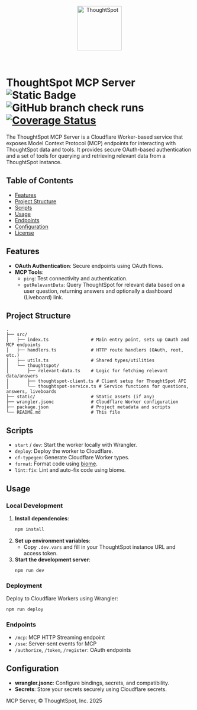 <p align="center">
    <img src="https://raw.githubusercontent.com/thoughtspot/visual-embed-sdk/main/static/doc-images/images/TS-Logo-black-no-bg.svg" width=120 align="center" alt="ThoughtSpot" />
</p>

<br/>

# ThoughtSpot MCP Server <br/> ![Static Badge](https://img.shields.io/badge/cloudflare%20worker-deployed-green?link=https%3A%2F%2Fdash.cloudflare.com%2F485d90aa3d1ea138ad7ede769fe2c35e%2Fworkers%2Fservices%2Fview%2Fthoughtspot-mcp-server%2Fproduction%2Fmetrics) ![GitHub branch check runs](https://img.shields.io/github/check-runs/thoughtspot/mcp-server/main) [![Coverage Status](https://coveralls.io/repos/github/thoughtspot/mcp-server/badge.svg?branch=main)](https://coveralls.io/github/thoughtspot/mcp-server?branch=main)



The ThoughtSpot MCP Server is a Cloudflare Worker-based service that exposes Model Context Protocol (MCP) endpoints for interacting with ThoughtSpot data and tools. It provides secure OAuth-based authentication and a set of tools for querying and retrieving relevant data from a ThoughtSpot instance.

## Table of Contents

- [Features](#features)
- [Project Structure](#project-structure)
- [Scripts](#scripts)
- [Usage](#usage)
- [Endpoints](#endpoints)
- [Configuration](#configuration)
- [License](#license)

## Features

- **OAuth Authentication**: Secure endpoints using OAuth flows.
- **MCP Tools**:
  - `ping`: Test connectivity and authentication.
  - `getRelevantData`: Query ThoughtSpot for relevant data based on a user question, returning answers and optionally a dashboard (Liveboard) link.

## Project Structure

```
.
├── src/
│   ├── index.ts                # Main entry point, sets up OAuth and MCP endpoints
│   ├── handlers.ts             # HTTP route handlers (OAuth, root, etc.)
│   ├── utils.ts                # Shared types/utilities
│   └── thoughtspot/
│       ├── relevant-data.ts    # Logic for fetching relevant data/answers
│       ├── thoughtspot-client.ts # Client setup for ThoughtSpot API
│       └── thoughtspot-service.ts # Service functions for questions, answers, liveboards
├── static/                     # Static assets (if any)
├── wrangler.jsonc              # Cloudflare Worker configuration
├── package.json                # Project metadata and scripts
└── README.md                   # This file
```

## Scripts

- `start` / `dev`: Start the worker locally with Wrangler.
- `deploy`: Deploy the worker to Cloudflare.
- `cf-typegen`: Generate Cloudflare Worker types.
- `format`: Format code using [biome](https://biomejs.dev/).
- `lint:fix`: Lint and auto-fix code using biome.

## Usage

### Local Development

1. **Install dependencies**:
   ```sh
   npm install
   ```
2. **Set up environment variables**:
   - Copy `.dev.vars` and fill in your ThoughtSpot instance URL and access token.
3. **Start the development server**:
   ```sh
   npm run dev
   ```

### Deployment

Deploy to Cloudflare Workers using Wrangler:
```sh
npm run deploy
```

### Endpoints

- `/mcp`: MCP HTTP Streaming endpoint
- `/sse`: Server-sent events for MCP
- `/authorize`, `/token`, `/register`: OAuth endpoints

## Configuration

- **wrangler.jsonc**: Configure bindings, secrets, and compatibility.
- **Secrets**: Store your secrets securely using Cloudflare secrets.


MCP Server, © ThoughtSpot, Inc. 2025

